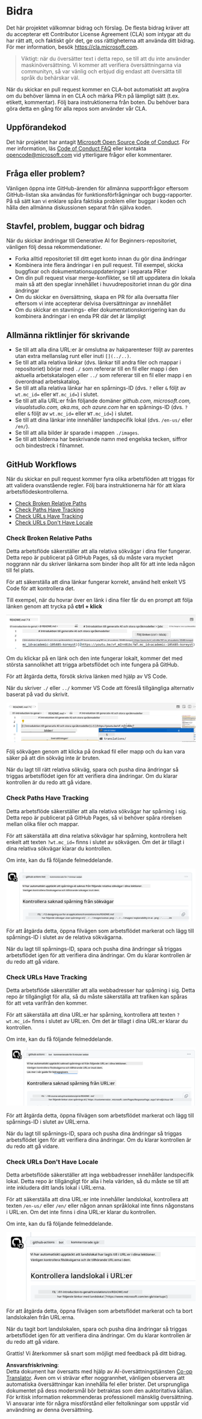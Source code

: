<!--
CO_OP_TRANSLATOR_METADATA:
{
  "original_hash": "57c41f2af71001a2cff9d8eb797cb843",
  "translation_date": "2025-07-09T06:07:40+00:00",
  "source_file": "CONTRIBUTING.md",
  "language_code": "sv"
}
-->
# Bidra

Det här projektet välkomnar bidrag och förslag. De flesta bidrag kräver att du
accepterar ett Contributor License Agreement (CLA) som intygar att du har rätt att,
och faktiskt gör det, ge oss rättigheterna att använda ditt bidrag. För mer information, besök
<https://cla.microsoft.com>.

> Viktigt: när du översätter text i detta repo, se till att du inte använder maskinöversättning. Vi kommer att verifiera översättningarna via communityn, så var vänlig och erbjud dig endast att översätta till språk du behärskar väl.

När du skickar en pull request kommer en CLA-bot automatiskt att avgöra om du behöver
lämna in en CLA och märka PR:n på lämpligt sätt (t.ex. etikett, kommentar). Följ bara
instruktionerna från boten. Du behöver bara göra detta en gång för alla repos som använder vår CLA.

## Uppförandekod

Det här projektet har antagit [Microsoft Open Source Code of Conduct](https://opensource.microsoft.com/codeofconduct/?WT.mc_id=academic-105485-koreyst).
För mer information, läs [Code of Conduct FAQ](https://opensource.microsoft.com/codeofconduct/faq/?WT.mc_id=academic-105485-koreyst) eller kontakta [opencode@microsoft.com](mailto:opencode@microsoft.com) vid ytterligare frågor eller kommentarer.

## Fråga eller problem?

Vänligen öppna inte GitHub-ärenden för allmänna supportfrågor eftersom GitHub-listan ska användas för funktionsförfrågningar och bugg-rapporter. På så sätt kan vi enklare spåra faktiska problem eller buggar i koden och hålla den allmänna diskussionen separat från själva koden.

## Stavfel, problem, buggar och bidrag

När du skickar ändringar till Generative AI for Beginners-repositoriet, vänligen följ dessa rekommendationer.

* Forka alltid repositoriet till ditt eget konto innan du gör dina ändringar
* Kombinera inte flera ändringar i en pull request. Till exempel, skicka buggfixar och dokumentationsuppdateringar i separata PR:er
* Om din pull request visar merge-konflikter, se till att uppdatera din lokala main så att den speglar innehållet i huvudrepositoriet innan du gör dina ändringar
* Om du skickar en översättning, skapa en PR för alla översatta filer eftersom vi inte accepterar delvisa översättningar av innehållet
* Om du skickar en stavnings- eller dokumentationskorrigering kan du kombinera ändringar i en enda PR där det är lämpligt

## Allmänna riktlinjer för skrivande

- Se till att alla dina URL:er är omslutna av hakparenteser följt av parentes utan extra mellanslag runt eller inuti `[](../..)`.
- Se till att alla relativa länkar (dvs. länkar till andra filer och mappar i repositoriet) börjar med `./` som refererar till en fil eller mapp i den aktuella arbetskatalogen eller `../` som refererar till en fil eller mapp i en överordnad arbetskatalog.
- Se till att alla relativa länkar har en spårnings-ID (dvs. `?` eller `&` följt av `wt.mc_id=` eller `WT.mc_id=`) i slutet.
- Se till att alla URL:er från följande domäner _github.com, microsoft.com, visualstudio.com, aka.ms, och azure.com_ har en spårnings-ID (dvs. `?` eller `&` följt av `wt.mc_id=` eller `WT.mc_id=`) i slutet.
- Se till att dina länkar inte innehåller landspecifik lokal (dvs. `/en-us/` eller `/en/`).
- Se till att alla bilder är sparade i mappen `./images`.
- Se till att bilderna har beskrivande namn med engelska tecken, siffror och bindestreck i filnamnet.

## GitHub Workflows

När du skickar en pull request kommer fyra olika arbetsflöden att triggas för att validera ovanstående regler.
Följ bara instruktionerna här för att klara arbetsflödeskontrollerna.

- [Check Broken Relative Paths](../..)
- [Check Paths Have Tracking](../..)
- [Check URLs Have Tracking](../..)
- [Check URLs Don't Have Locale](../..)

### Check Broken Relative Paths

Detta arbetsflöde säkerställer att alla relativa sökvägar i dina filer fungerar.
Detta repo är publicerat på GitHub Pages, så du måste vara mycket noggrann när du skriver länkarna som binder ihop allt för att inte leda någon till fel plats.

För att säkerställa att dina länkar fungerar korrekt, använd helt enkelt VS Code för att kontrollera det.

Till exempel, när du hovrar över en länk i dina filer får du en prompt att följa länken genom att trycka på **ctrl + klick**

![VS code follow links screenshot](../../translated_images/vscode-follow-link.85520ab6a1237adcf01cc9cd8c228ce7b32ae685a034250bd5109e2682b9dfca.sv.png)

Om du klickar på en länk och den inte fungerar lokalt, kommer det med största sannolikhet att trigga arbetsflödet och inte fungera på GitHub.

För att åtgärda detta, försök skriva länken med hjälp av VS Code.

När du skriver `./` eller `../` kommer VS Code att föreslå tillgängliga alternativ baserat på vad du skrivit.

![VS code select relative path screenshot](../../translated_images/vscode-select-relative-path.3804eb73c3a9e5f2d345e3d3288f8173a9e584254d0e505d8bcbc6461dbf1f6c.sv.png)

Följ sökvägen genom att klicka på önskad fil eller mapp och du kan vara säker på att din sökväg inte är bruten.

När du lagt till rätt relativa sökväg, spara och pusha dina ändringar så triggas arbetsflödet igen för att verifiera dina ändringar.
Om du klarar kontrollen är du redo att gå vidare.

### Check Paths Have Tracking

Detta arbetsflöde säkerställer att alla relativa sökvägar har spårning i sig.
Detta repo är publicerat på GitHub Pages, så vi behöver spåra rörelsen mellan olika filer och mappar.

För att säkerställa att dina relativa sökvägar har spårning, kontrollera helt enkelt att texten `?wt.mc_id=` finns i slutet av sökvägen.
Om det är tillagt i dina relativa sökvägar klarar du kontrollen.

Om inte, kan du få följande felmeddelande.

![GitHub check paths missing tracking comment screenshot](../../translated_images/github-check-paths-missing-tracking-comment.880d4afe03e898ffadeebe0f61f7fdea7525c25238bead9fecabc81a0a83b1c0.sv.png)

För att åtgärda detta, öppna filvägen som arbetsflödet markerat och lägg till spårnings-ID i slutet av de relativa sökvägarna.

När du lagt till spårnings-ID, spara och pusha dina ändringar så triggas arbetsflödet igen för att verifiera dina ändringar.
Om du klarar kontrollen är du redo att gå vidare.

### Check URLs Have Tracking

Detta arbetsflöde säkerställer att alla webbadresser har spårning i sig.
Detta repo är tillgängligt för alla, så du måste säkerställa att trafiken kan spåras för att veta varifrån den kommer.

För att säkerställa att dina URL:er har spårning, kontrollera att texten `?wt.mc_id=` finns i slutet av URL:en.
Om det är tillagt i dina URL:er klarar du kontrollen.

Om inte, kan du få följande felmeddelande.

![GitHub check urls missing tracking comment screenshot](../../translated_images/github-check-urls-missing-tracking-comment.1bd00d20b24a1e2e3179e59e1bd7d44f16637a1bb1ab265562565251166841ef.sv.png)

För att åtgärda detta, öppna filvägen som arbetsflödet markerat och lägg till spårnings-ID i slutet av URL:erna.

När du lagt till spårnings-ID, spara och pusha dina ändringar så triggas arbetsflödet igen för att verifiera dina ändringar.
Om du klarar kontrollen är du redo att gå vidare.

### Check URLs Don't Have Locale

Detta arbetsflöde säkerställer att inga webbadresser innehåller landspecifik lokal.
Detta repo är tillgängligt för alla i hela världen, så du måste se till att inte inkludera ditt lands lokal i URL:erna.

För att säkerställa att dina URL:er inte innehåller landslokal, kontrollera att texten `/en-us/` eller `/en/` eller någon annan språklokal inte finns någonstans i URL:en.
Om det inte finns i dina URL:er klarar du kontrollen.

Om inte, kan du få följande felmeddelande.

![GitHub check country locale comment screenshot](../../translated_images/github-check-country-locale-comment.2f4fe93228161dee6ec8210f3d6ccc66af6864f6b178b8d96f30818498fba72a.sv.png)

För att åtgärda detta, öppna filvägen som arbetsflödet markerat och ta bort landslokalen från URL:erna.

När du tagit bort landslokalen, spara och pusha dina ändringar så triggas arbetsflödet igen för att verifiera dina ändringar.
Om du klarar kontrollen är du redo att gå vidare.

Grattis! Vi återkommer så snart som möjligt med feedback på ditt bidrag.

**Ansvarsfriskrivning**:  
Detta dokument har översatts med hjälp av AI-översättningstjänsten [Co-op Translator](https://github.com/Azure/co-op-translator). Även om vi strävar efter noggrannhet, vänligen observera att automatiska översättningar kan innehålla fel eller brister. Det ursprungliga dokumentet på dess modersmål bör betraktas som den auktoritativa källan. För kritisk information rekommenderas professionell mänsklig översättning. Vi ansvarar inte för några missförstånd eller feltolkningar som uppstår vid användning av denna översättning.